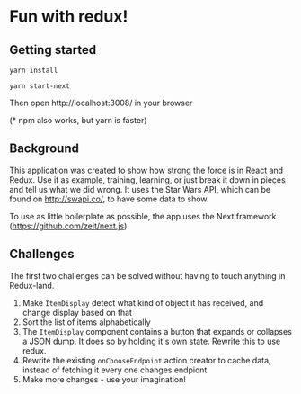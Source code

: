 # Fun with redux!
## Getting started
`yarn install`

`yarn start-next`

Then open http://localhost:3008/ in your browser

(* npm also works, but yarn is faster)

## Background
This application was created to show how strong the force is in React and Redux. Use it as example, training, 
learning, or just break it down in pieces and tell us what we did wrong. It uses the Star Wars API, which can be found on http://swapi.co/, to have some data to show.

To use as little boilerplate as possible, the app uses the Next framework (https://github.com/zeit/next.js).

## Challenges
The first two challenges can be solved without having to touch anything in Redux-land. 

1. Make `ItemDisplay` detect what kind of object it has received, and change display based on that
2. Sort the list of items alphabetically
3. The `ItemDisplay` component contains a button that expands or collapses a JSON dump. It does so by holding it's own state.
Rewrite this to use redux. 
4. Rewrite the existing `onChooseEndpoint` action creator to cache data, instead of fetching it every one changes endpiont
5. Make more changes - use your imagination!
